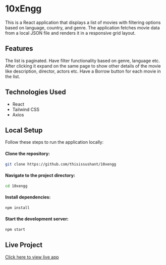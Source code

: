 # 10xEngg
This is a React application that displays a list of movies with filtering options based on language, country, and genre. The application fetches movie data from a local JSON file and renders it in a responsive grid layout.

## Features

The list is paginated.
Have filter functionality based on genre, language etc.
After clicking it expand on the same page to show other details of the movie like description, director, actors etc.
Have a Borrow button for each movie in the list.

## Technologies Used

* React
* Tailwind CSS
* Axios 

## Local Setup

Follow these steps to run the application locally:

#### Clone the repository:

```bash
git clone https://github.com/thisissushant/10xengg
```
#### Navigate to the project directory:

```bash
cd 10xengg
```
#### Install dependencies:

```bash
npm install
```
#### Start the development server:

```bash
npm start
```

## Live Project
[Click here to view live app](https://10xengg.vercel.app/)
